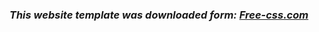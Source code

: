### _This website template was downloaded form: [Free-css.com](https://www.free-css.com/free-css-templates/page287/eflyer)_
